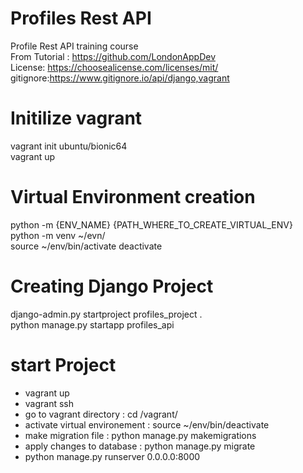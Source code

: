 # Profiles Rest API

Profile Rest API training course <br />
From Tutorial : https://github.com/LondonAppDev <br />
License: https://choosealicense.com/licenses/mit/ <br />
gitignore:https://www.gitignore.io/api/django,vagrant <br />

# Initilize vagrant
vagrant init ubuntu/bionic64 <br />
vagrant up <br />

# Virtual Environment creation
python -m {ENV_NAME} {PATH_WHERE_TO_CREATE_VIRTUAL_ENV} <br />
python -m venv ~/evn/ <br />
source ~/env/bin/activate
deactivate

# Creating Django Project
django-admin.py startproject profiles_project . <br />
python manage.py startapp profiles_api <br />


# start Project
- vagrant up
- vagrant ssh
- go to vagrant directory : cd /vagrant/
- activate virtual environement : source ~/env/bin/deactivate
- make migration file : python manage.py makemigrations
- apply changes to database : python manage.py migrate
- python manage.py runserver 0.0.0.0:8000
